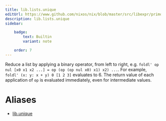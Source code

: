 ```yaml
---
title: lib.lists.unique
editUrl: https://www.github.com/nixos/nix/blob/master/src/libexpr/primops.cc
description: lib.lists.unique
sidebar:

    badge:
        text: Builtin
        variant: note

    order: 7
---
```


Reduce a list by applying a binary operator, from left to right,
e.g. `foldl' op nul [x0 x1 x2 ...] = op (op (op nul x0) x1) x2)
...`. For example, `foldl' (x: y: x + y) 0 [1 2 3]` evaluates to 6.
The return value of each application of `op` is evaluated immediately,
even for intermediate values.


# Aliases

- [lib.unique](./reference/lib/lib-unique)


